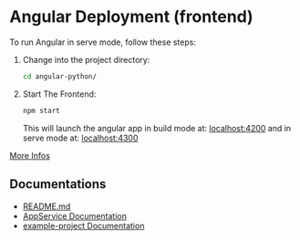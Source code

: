 
# Angular Deployment (frontend)

To run Angular in serve mode, follow these steps:

1. Change into the project directory:
    ```bash
   cd angular-python/
    ```

2. Start The Frontend:
    ```bash
    npm start
    ```
   This will launch the angular app in build mode at: [localhost:4200](http://localhost:4200) and in serve mode at: [localhost:4300](http://localhost:4300)


[More Infos](../angular-app/README.md)

## Documentations
- [README.md](../README.md)
- [AppService Documentation](./app.service.ts.md)
- [example-project Documentation](./example-project.md)

